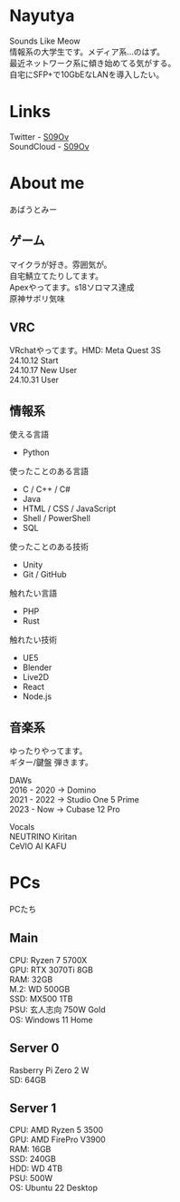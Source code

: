 # Nayutya  
Sounds Like Meow  
情報系の大学生です。メディア系...のはず。  
最近ネットワーク系に傾き始めてる気がする。  
自宅にSFP+で10GbEなLANを導入したい。  

# Links
Twitter - [S09Ov](https://x.com/S09Ov)  
SoundCloud - [S09Ov](https://soundcloud.com/s09ov)  

# About me
あばうとみー  

## ゲーム
マイクラが好き。雰囲気が。  
自宅鯖立てたりしてます。  
Apexやってます。s18ソロマス達成  
原神サボリ気味  

## VRC
VRchatやってます。HMD: Meta Quest 3S  
24.10.12 Start  
24.10.17 New User  
24.10.31 User  

## 情報系  
使える言語  
- Python  

使ったことのある言語  
- C / C++ / C#
- Java
- HTML / CSS / JavaScript
- Shell / PowerShell
- SQL  

使ったことのある技術
- Unity  
- Git / GitHub  

触れたい言語
- PHP
- Rust

触れたい技術
- UE5
- Blender
- Live2D
- React
- Node.js  

## 音楽系  
ゆったりやってます。  
ギター/鍵盤 弾きます。  

DAWs  
2016 - 2020 → Domino  
2021 - 2022 → Studio One 5 Prime  
2023 - Now → Cubase 12 Pro  

Vocals  
NEUTRINO Kiritan  
CeVIO AI KAFU  

# PCs
PCたち
## Main
CPU: Ryzen 7 5700X  
GPU: RTX 3070Ti 8GB  
RAM: 32GB  
M.2: WD 500GB  
SSD: MX500 1TB  
PSU: 玄人志向 750W Gold  
OS: Windows 11 Home  

## Server 0
Rasberry Pi Zero 2 W  
SD: 64GB  

## Server 1
CPU: AMD Ryzen 5 3500  
GPU: AMD FirePro V3900  
RAM: 16GB  
SSD: 240GB  
HDD: WD 4TB  
PSU: 500W  
OS: Ubuntu 22 Desktop  
